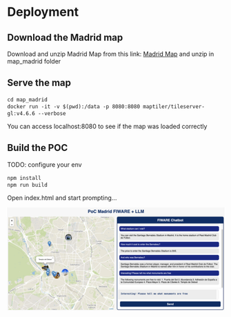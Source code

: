 # Deployment 

## Download the Madrid map

Download and unzip Madrid Map from this link: [Madrid Map](https://drive.upm.es/s/KwIzcJl42CTque7) and unzip in map_madrid folder

## Serve the map

```
cd map_madrid
docker run -it -v $(pwd):/data -p 8080:8080 maptiler/tileserver-gl:v4.6.6 --verbose
``` 
You can access localhost:8080 to see if the map was loaded correctly

## Build the POC

TODO: configure your env

```
npm install
npm run build
```

Open index.html and start prompting...

![Screenshot](img/screenshot.png)